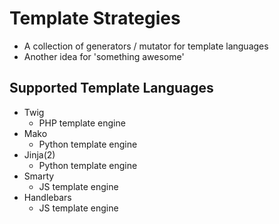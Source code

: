 # Template Strategies 

+ A collection of generators / mutator for template languages 
+ Another idea for 'something awesome'

## Supported Template Languages

+ Twig
    + PHP template engine
+ Mako
    + Python template engine
+ Jinja(2)
    + Python template engine
+ Smarty
    + JS template engine
+ Handlebars
    + JS template engine